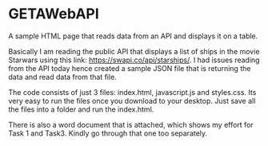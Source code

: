 # GETAWebAPI
A sample HTML page that reads data from an API and displays it on a table. 

Basically I am reading the public API that displays a list of ships in the movie Starwars using this link: https://swapi.co/api/starships/. I had issues reading from the API today hence created a sample JSON file that is returning the data and read data from that file. 

The code consists of just 3 files: index.html, javascript.js and styles.css. Its very easy to run the files once you download to your desktop. 
Just save all the files into a folder and run the index.html. 

There is also a word document that is attached, which shows my effort for Task 1 and Task3. Kindly go through that one too separately. 
